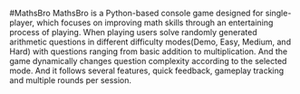 #MathsBro
MathsBro is a Python-based console game designed for single-player, which focuses on
improving math skills through an entertaining process of playing. When playing users solve
randomly generated arithmetic questions in different difficulty modes(Demo, Easy, Medium,
and Hard) with questions ranging from basic addition to multiplication. And the game
dynamically changes question complexity according to the selected mode. And it follows
several features, quick feedback, gameplay tracking and multiple rounds per session.
